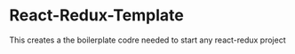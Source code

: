 # React-Redux-Template
This creates a the boilerplate codre needed to start any react-redux project
